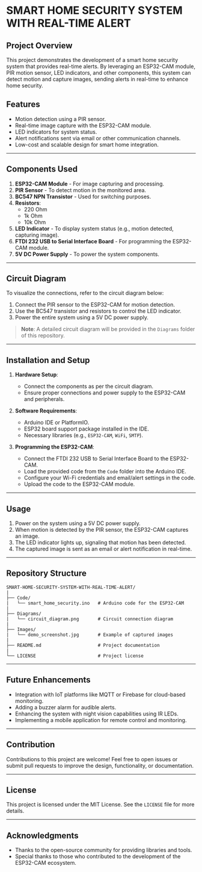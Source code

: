 # SMART HOME SECURITY SYSTEM WITH REAL-TIME ALERT

## Project Overview
This project demonstrates the development of a smart home security system that provides real-time alerts. By leveraging an ESP32-CAM module, PIR motion sensor, LED indicators, and other components, this system can detect motion and capture images, sending alerts in real-time to enhance home security.

## Features
- Motion detection using a PIR sensor.
- Real-time image capture with the ESP32-CAM module.
- LED indicators for system status.
- Alert notifications sent via email or other communication channels.
- Low-cost and scalable design for smart home integration.

---

## Components Used
1. **ESP32-CAM Module** - For image capturing and processing.
2. **PIR Sensor** - To detect motion in the monitored area.
3. **BC547 NPN Transistor** - Used for switching purposes.
4. **Resistors**:
   - 220 Ohm
   - 1k Ohm
   - 10k Ohm
5. **LED Indicator** - To display system status (e.g., motion detected, capturing image).
6. **FTDI 232 USB to Serial Interface Board** - For programming the ESP32-CAM module.
7. **5V DC Power Supply** - To power the system components.

---

## Circuit Diagram
To visualize the connections, refer to the circuit diagram below:
1. Connect the PIR sensor to the ESP32-CAM for motion detection.
2. Use the BC547 transistor and resistors to control the LED indicator.
3. Power the entire system using a 5V DC power supply.

> **Note**: A detailed circuit diagram will be provided in the `Diagrams` folder of this repository.

---

## Installation and Setup
1. **Hardware Setup**:
   - Connect the components as per the circuit diagram.
   - Ensure proper connections and power supply to the ESP32-CAM and peripherals.

2. **Software Requirements**:
   - Arduino IDE or PlatformIO.
   - ESP32 board support package installed in the IDE.
   - Necessary libraries (e.g., `ESP32-CAM`, `WiFi`, `SMTP`).

3. **Programming the ESP32-CAM**:
   - Connect the FTDI 232 USB to Serial Interface Board to the ESP32-CAM.
   - Load the provided code from the `Code` folder into the Arduino IDE.
   - Configure your Wi-Fi credentials and email/alert settings in the code.
   - Upload the code to the ESP32-CAM module.

---

## Usage
1. Power on the system using a 5V DC power supply.
2. When motion is detected by the PIR sensor, the ESP32-CAM captures an image.
3. The LED indicator lights up, signaling that motion has been detected.
4. The captured image is sent as an email or alert notification in real-time.

---

## Repository Structure
```
SMART-HOME-SECURITY-SYSTEM-WITH-REAL-TIME-ALERT/
|
├── Code/
|   └── smart_home_security.ino   # Arduino code for the ESP32-CAM
|
├── Diagrams/
|   └── circuit_diagram.png       # Circuit connection diagram
|
├── Images/
|   └── demo_screenshot.jpg       # Example of captured images
|
├── README.md                     # Project documentation
|
└── LICENSE                       # Project license
```

---

## Future Enhancements
- Integration with IoT platforms like MQTT or Firebase for cloud-based monitoring.
- Adding a buzzer alarm for audible alerts.
- Enhancing the system with night vision capabilities using IR LEDs.
- Implementing a mobile application for remote control and monitoring.

---

## Contribution
Contributions to this project are welcome! Feel free to open issues or submit pull requests to improve the design, functionality, or documentation.

---

## License
This project is licensed under the MIT License. See the `LICENSE` file for more details.

---

## Acknowledgments
- Thanks to the open-source community for providing libraries and tools.
- Special thanks to those who contributed to the development of the ESP32-CAM ecosystem.


